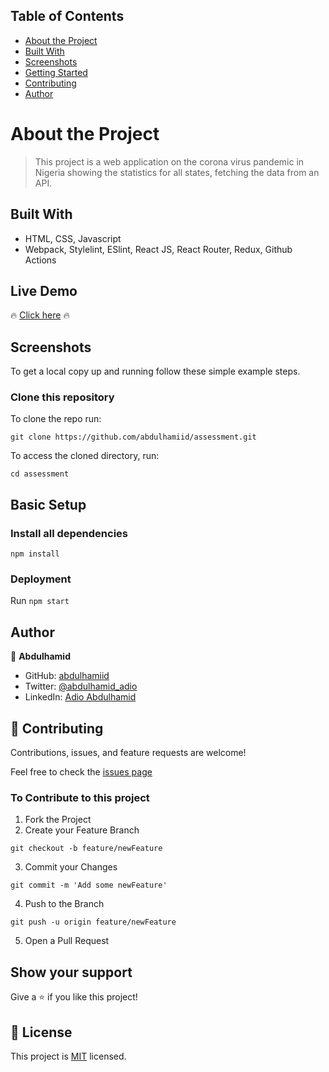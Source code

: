 ## Table of Contents

* [About the Project](#about-the-project)
* [Built With](#built-with)
* [Screenshots](#screenshots)
* [Getting Started](#getting-started)
* [Contributing](#contributing)
* [Author](#author)

# About the Project

> This project is a web application on the corona virus pandemic in Nigeria showing the statistics for all states, fetching the data from an API.

## Built With

- HTML, CSS, Javascript
- Webpack, Stylelint, ESlint, React JS, React Router, Redux, Github Actions

## Live Demo

🔥 [Click here](https://rococo-zuccutto-4fa728.netlify.app) 🔥

## Screenshots

To get a local copy up and running follow these simple example steps.

### Clone this repository

To clone the repo run:
```
git clone https://github.com/abdulhamiid/assessment.git
```
To access the cloned directory, run:
```
cd assessment
```

## Basic Setup
### Install all dependencies

```
npm install
```

### Deployment

Run ```npm start```

## Author

👤 **Abdulhamid**

- GitHub: [abdulhamiid](https://github.com/abdulhamiid)
- Twitter: [@abdulhamid_adio](https://twitter.com/abdulhamid_adio)
- LinkedIn: [Adio Abdulhamid](https://linkedin.com/)

## 🤝 Contributing

Contributions, issues, and feature requests are welcome!

Feel free to check the [issues page](../../issues)

### To Contribute to this project
1. Fork the Project
2. Create your Feature Branch
```
git checkout -b feature/newFeature
```
3. Commit your Changes 
```
git commit -m 'Add some newFeature'
```
4. Push to the Branch 
```
git push -u origin feature/newFeature
```
5. Open a Pull Request

## Show your support

Give a ⭐️ if you like this project!

## 📝 License

This project is [MIT](./MIT.md) licensed.